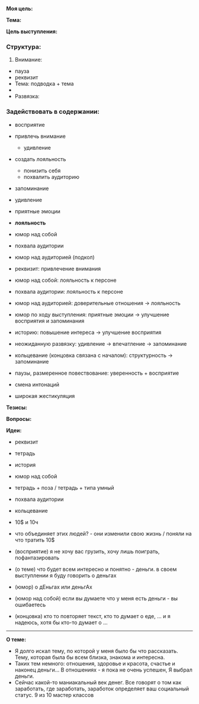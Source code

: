 **Моя цель:**

**Тема:** 

**Цель выступления:**


### Структура:

1. Внимание: 
 - пауза
 - реквизит
- Тема: подводка + тема
- 
- Развязка: 


### Задействовать в содержании:

- восприятие
 - привлечь внимание
    - удивление
 - создать лояльность
    - понизить себя
    - похвалить аудиторию
- запоминание
 - удивление
 - приятные эмоции


- **лояльность**
 - юмор над собой 
 - похвала аудитории
 - юмор над аудиторией (подкол)


- реквизит: привлечение внимания
- юмор над собой: лояльность к персоне
- похвала аудитории: лояльность к персоне
- юмор над аудиторией: доверительные отношения -> лояльность
- юмор по ходу выступления: приятные эмоции -> улучшение восприятия и запоминания
- историю: повышение интереса -> улучшение восприятия
- неожиданную развязку: удивление -> впечатление -> запоминание
- кольцевание (концовка связана с началом): структурность -> запоминание


- паузы, размеренное повествование: уверенность + восприятие
- смена интонаций
- широкая жестикуляция

**Тезисы:**


**Вопросы:**


**Идеи:**

- реквизит
 - тетрадь
- история
- юмор над собой
 - тетрадь + поза / тетрадь + типа умный
- похвала аудитории
- кольцевание
 - 10$ и 10ч
 
- что объединяет этих людей? - они изменили свою жизнь / поняли на что тратить 10$
- (восприятие) я не хочу вас грузить, хочу лишь поиграть, пофантазировать
- (о теме) что будет всем интересно и понятно - деньги. в своем выступлении я буду говорить о деньгах
- (юмор) о дЕньгах или деньгАх
- (юмор над собой) если вы думаете что у меня есть деньги - вы ошибаетесь
- (концовка) кто то повторяет текст, кто то думает о еде, ... и я надеюсь, хотя бы кто-то думает о ...


---

**О теме:**
- Я долго искал тему, по которой у меня было бы что рассказать. Тему, которая была бы всем близка, знакома и интересна.
- Таких тем немного: отношения, здоровье и красота, счастье и наконец деньги... В отношениях - я пока не очень успешен, Я выбрал деньги.
- Сейчас какой-то маниакальный век денег. Все говорят о том как заработать, где заработать, заработок определяет ваш социальный статус. 9 из 10 мастер классов 




